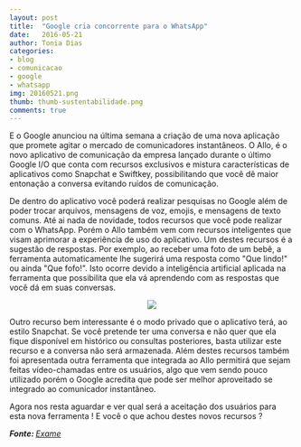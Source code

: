 ```yaml
---
layout: post
title:  "Google cria concorrente para o WhatsApp"
date:   2016-05-21
author: Tonia Dias
categories: 
- blog
- comunicacao
- google
- whatsapp
img: 20160521.png
thumb: thumb-sustentabilidade.png
comments: true
---
```


E o Google anunciou na última semana a criação de uma nova aplicação que promete agitar o mercado de comunicadores instantâneos. O Allo, é o novo aplicativo de comunicação da empresa lançado durante o último Google I/O que conta com recursos exclusivos e mistura características de aplicativos como Snapchat e Swiftkey, possibilitando que você dê maior entonação a conversa evitando ruídos de comunicação.<!--more-->

De dentro do aplicativo você poderá realizar pesquisas no Google além de poder trocar arquivos, mensagens de voz, emojis, e mensagens de texto comuns. Até ai nada de novidade, todos recursos que você pode realizar com o WhatsApp. Porém o Allo também vem com recursos inteligentes que visam aprimorar a experiência de uso do aplicativo. Um destes recursos é a sugestão de respostas. Por exemplo, ao receber uma foto de um bebê, a ferramenta automaticamente lhe sugerirá uma resposta como "Que lindo!" ou ainda "Que fofo!". Isto ocorre devido a inteligência artificial aplicada na ferramenta que possibilita que ela vá aprendendo com as respostas que você dá em suas conversas.

<p align="center">
  <img src="http://exame.abril.com.br/assets/images/2016/5/605612/size_810_16_9_app-google-allo.jpg" />
</p>

Outro recurso bem interessante é o modo privado que o aplicativo terá, ao estilo Snapchat. Se você pretende ter uma conversa e não quer que ela fique disponível em histórico ou consultas posteriores, basta utilizar este recurso e a conversa não será armazenada. Além destes recursos também foi apresentada outra ferramenta que integrada ao Allo permitirá que sejam feitas vídeo-chamadas entre os usuários, algo que vem sendo pouco utilizado porém o Google acredita que pode ser melhor aproveitado se integrado ao comunicador instantâneo.

<!--
<p align="center">
    <iframe class="videoFrame" src="https://www.youtube.com/watch?v=CIeMysX76pM" frameborder="0" allowfullscreen></iframe> 
</p>
-->

Agora nos resta aguardar e ver qual será a aceitação dos usuários para esta nova ferramenta ! E você o que achou destes novos recursos ?

<i><b>Fonte: </b><a href="http://exame.abril.com.br/tecnologia/noticias/google-cria-concorrente-do-whatsapp-com-recursos-exclusivos">Exame</a></i>